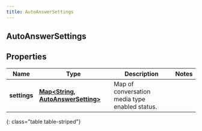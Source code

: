 ```yaml
---
title: AutoAnswerSettings
---
```

## AutoAnswerSettings


## Properties

| Name | Type | Description | Notes |
| ------------ | ------------- | ------------- | ------------- |
| **settings** | <!----><!---->[**Map&lt;String, AutoAnswerSetting&gt;**](AutoAnswerSetting.html)<!----> | Map of conversation media type enabled status. |  |
{: class="table table-striped"}



